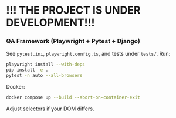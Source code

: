 # !!! THE PROJECT IS UNDER DEVELOPMENT!!!


### QA Framework (Playwright + Pytest + Django)

See `pytest.ini`, `playwright.config.ts`, and tests under `tests/`.
Run:
```bash
playwright install --with-deps
pip install -e .
pytest -n auto --all-browsers
```
Docker:
```bash
docker compose up --build --abort-on-container-exit
```
Adjust selectors if your DOM differs.
